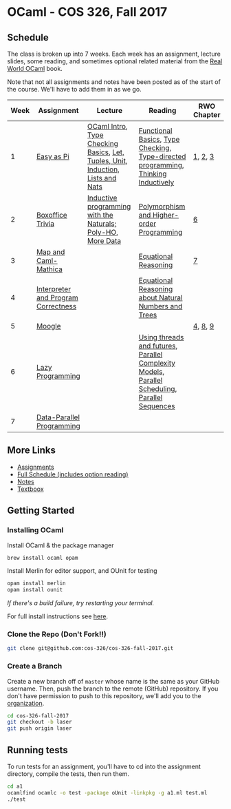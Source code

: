 # OCaml - COS 326, Fall 2017

## Schedule

The class is broken up into 7 weeks. Each week has an assignment, lecture slides, some reading, and sometimes optional related material from the [Real World OCaml](https://realworldocaml.org/) book.

Note that not all assignments and notes have been posted as of the start of the course. We'll have to add them in as we go.

Week | Assignment | Lecture | Reading | RWO Chapter |
---- | --- | ---- | --- | --- |
1    | [Easy as Pi][1] | [OCaml Intro][lec1.0], [Type Checking Basics][lec1.1], [Let, Tuples, Unit][lec1.2], [Induction, Lists and Nats][lec1.3] | [Functional Basics][8], [Type Checking][9], [Type-directed programming][10], [Thinking Inductively][11] | [1][rwo1], [2][rwo2], [3][rwo3]
2    | [Boxoffice Trivia][2] | [Inductive programming with the Naturals; Poly-HO][lec2.0], [More Data][lec2.1] | [Polymorphism and Higher-order Programming][12] | [6][rwo6] |
3    | [Map and Caml-Mathica][3] | | [Equational Reasoning][13] | [7][rwo7] |
4    | [Interpreter and Program Correctness][4] |  | [Equational Reasoning about Natural Numbers and Trees][14] |  |
5    | [Moogle][5] |  |  | [4][rwo4], [8][rwo8], [9][rwo9] |
6    | [Lazy Programming][6] |  | [Using threads and futures][15], [Parallel Complexity Models][16], [Parallel Scheduling][17], [Parallel Sequences][18] |  |
7    | [Data-Parallel Programming][7] |  |  |  |

[1]: http://www.cs.princeton.edu/courses/archive/fall17/cos326/ass/a1.php
[2]: http://www.cs.princeton.edu/courses/archive/fall17/cos326/ass/a2.php
[3]: http://www.cs.princeton.edu/courses/archive/fall17/cos326/ass/a3.php
[4]: http://www.cs.princeton.edu/courses/archive/fall17/cos326/ass/a4.php
[5]: http://www.cs.princeton.edu/courses/archive/fall17/cos326/ass/a5.php
[6]: http://www.cs.princeton.edu/courses/archive/fall17/cos326/ass/a6.php
[7]: http://www.cs.princeton.edu/courses/archive/fall17/cos326/ass/a7.php

[lec1.0]: http://www.cs.princeton.edu/courses/archive/fall17/cos326/lec/01-intro.pdf
[lec1.1]: http://www.cs.princeton.edu/courses/archive/fall17/cos326/lec/02a-simple-type-checking.pdf
[lec1.2]: http://www.cs.princeton.edu/courses/archive/fall17/cos326/lec/02-let-tuples.pdf
[lec1.3]: http://www.cs.princeton.edu/courses/archive/fall17/cos326/lec/03-inductive-thinking.pdf
[lec2.0]: http://www.cs.princeton.edu/courses/archive/fall17/cos326/lec/04-poly-ho.pdf
[lec2.1]: http://www.cs.princeton.edu/courses/archive/fall17/cos326/lec/05-more-data.pdf

[rwo1]: https://realworldocaml.org/v1/en/html/a-guided-tour.html
[rwo2]: https://realworldocaml.org/v1/en/html/variables-and-functions.html
[rwo3]: https://realworldocaml.org/v1/en/html/lists-and-patterns.html
[rwo6]: https://realworldocaml.org/v1/en/html/variants.html
[rwo7]: https://realworldocaml.org/v1/en/html/error-handling.html
[rwo8]: https://realworldocaml.org/v1/en/html/imperative-programming-1.html
[rwo4]: https://realworldocaml.org/v1/en/html/files-modules-and-programs.html
[rwo9]: https://realworldocaml.org/v1/en/html/functors.html

[8]: http://www.cs.princeton.edu/courses/archive/fall17/cos326/notes/basics.php
[9]: http://www.cs.princeton.edu/courses/archive/fall17/cos326/notes/type-check.php
[10]: http://www.cs.princeton.edu/courses/archive/fall17/cos326/notes/intro.php
[11]: http://www.cs.princeton.edu/courses/archive/fall17/cos326/notes/recursion.php
[12]: http://www.cs.princeton.edu/courses/archive/fall17/cos326/notes/polymorphism.php
[13]: http://www.cs.princeton.edu/courses/archive/fall17/cos326/notes/reasoning.php
[14]: http://www.cs.princeton.edu/courses/archive/fall17/cos326/notes/reasoning-data.php
[15]: http://www.cs.princeton.edu/courses/archive/fall17/cos326/notes/parallel.php
[16]: http://www.cs.princeton.edu/courses/archive/fall17/cos326/notes/parallel-complexity.php
[17]: http://www.cs.princeton.edu/courses/archive/fall17/cos326/notes/parallel-schedules.php
[18]: http://www.cs.princeton.edu/courses/archive/fall17/cos326/notes/parallel-sequences.php

## More Links

- [Assignments](http://www.cs.princeton.edu/courses/archive/fall17/cos326/assignments.php)
- [Full Schedule (includes option reading)](http://www.cs.princeton.edu/courses/archive/fall17/cos326/schedule.php)
- [Notes](http://www.cs.princeton.edu/courses/archive/fall17/cos326/notes/index.php)
- [Textboox](https://realworldocaml.org/)

## Getting Started

### Installing OCaml

Install OCaml & the package manager

```bash
brew install ocaml opam
```

Install Merlin for editor support, and OUnit for testing

```bash
opam install merlin
opam install ounit
```

_If there's a build failure, try restarting your terminal._

For full install instructions see [here](http://www.cs.princeton.edu/courses/archive/fall17/cos326/resources.php).

### Clone the Repo (Don't Fork!!)

```bash
git clone git@github.com:cos-326/cos-326-fall-2017.git
```

### Create a Branch

Create a new branch off of `master` whose name is the same as your GitHub username. Then, push the branch to the remote (GitHub) repository. If you don't have permission to push to this repository, we'll add you to the [organization](https://github.com/cos-326/).

```bash
cd cos-326-fall-2017
git checkout -b laser
git push origin laser
```

## Running tests

To run tests for an assignment, you'll have to cd into the assignment directory, compile the tests, then run them.

```bash
cd a1
ocamlfind ocamlc -o test -package oUnit -linkpkg -g a1.ml test.ml
./test
```